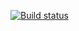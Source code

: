 [![Build status](https://ci.appveyor.com/api/projects/status/2mp2ia3rmt64wavg?svg=true)](https://ci.appveyor.com/project/Dina1109/webselenide)